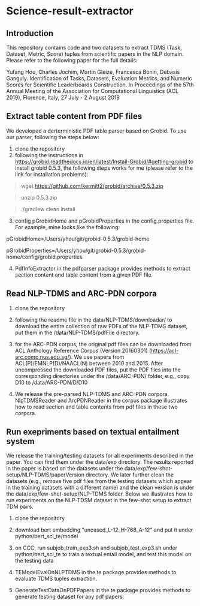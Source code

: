 # Science-result-extractor

## Introduction 


This repository contains code and two datasets to extract TDMS (Task, Dataset, Metric, Score) tuples from scientific papers in the NLP domain. Please refer to the following paper for the full details:

Yufang Hou, Charles Jochim, Martin Gleize, Francesca Bonin, Debasis Ganguly. Identification of Tasks, Datasets, Evaluation Metrics, and Numeric Scores for Scientific Leaderboards Construction. In Proceedings of the 57th Annual Meeting of the Association for Computational Linguistics (ACL 2019), Florence, Italy, 27 July - 2 August 2019

## Extract table content from PDF files

We developed a derterministic PDF table parser based on Grobid. To use our parser, following the steps below:

1) clone the repository
2) following the instructions in https://grobid.readthedocs.io/en/latest/Install-Grobid/#getting-grobid to install grobid 0.5.3, the following steps works for me (please refer to the link for installation problems):

> wget https://github.com/kermitt2/grobid/archive/0.5.3.zip

> unzip 0.5.3.zip

> ./gradlew clean install

3) config pGrobidHome and pGrobidProperties in the config.properties file. For example, mine looks like the following:

pGrobidHome=/Users/yhou/git/grobid-0.5.3/grobid-home

pGrobidProperties=/Users/yhou/git/grobid-0.5.3/grobid-home/config/grobid.properties 

4) PdfInfoExtractor in the pdfparser package provides methods to extract section content and table content from a given PDF file.


## Read NLP-TDMS and ARC-PDN corpora 

1) clone the repository 

2) following the readme file in the data/NLP-TDMS/downloader/ to download the entire collection of raw PDFs of the NLP-TDMS dataset, put them in the /data/NLP-TDMS/pdfFile directory.

3) for the ARC-PDN corpus, the original pdf files can be downloaded from ACL Anthology Reference Corpus (Version 20160301) (https://acl-arc.comp.nus.edu.sg/). We use papers from ACL(P)/EMNLP(D)/NAACL(N) between 2010 and 2015. After uncompressed the downloaded PDF files, put the PDF files into the corresponding directories under the /data/ARC-PDN/ folder, e.g., copy D10 to /data/ARC-PDN/D/D10

4) We release the pre-parsed NLP-TDMS and ARC-PDN corpora. NlpTDMSReader and ArcPDNReader in the corpus package illustrates how to read section and table contents from pdf files in these two corpora. 


## Run exepriments based on textual entailment system

We release the training/testing datasets for all experiments described in the paper. You can find them under the data/exp directory. The results reported in the paper is based on the datasets under the data/exp/few-shot-setup/NLP-TDMS/paperVersion directory. We later further clean the datasets (e.g., remove five pdf files from the testing datasets which appear in the training datasets with a different name) and the clean version is under the data/exp/few-shot-setup/NLP-TDMS folder. Below we illustrates how to run experiments on the NLP-TDSM dataset in the few-shot setup to extract TDM pairs. 


1) clone the repository

2) download bert embedding "uncased_L-12_H-768_A-12" and put it under python/bert_sci_te/model

3) on CCC, run subjob_train_exp3.sh and subjob_test_exp3.sh under python/bert_sci_te to train a textual entail model, and test this model on the testing data

4) TEModelEvalOnNLPTDMS in the te package provides methods to evaluate TDMS tuples extraction.

5) GenerateTestDataOnPDFPapers in the te package provides methods to generate testing dataset for any pdf papers.

